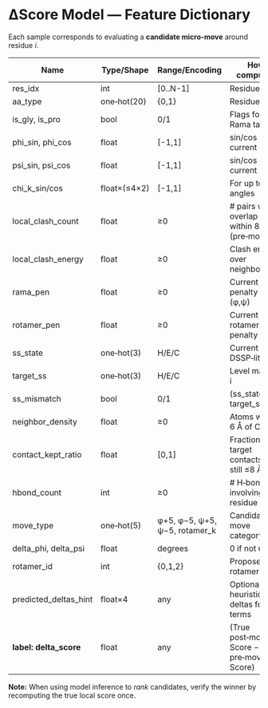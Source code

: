 # ΔScore Model — Feature Dictionary

Each sample corresponds to evaluating a **candidate micro‑move** around residue *i*.

| Name | Type/Shape | Range/Encoding | How computed |
|---|---|---|---|
| res_idx | int | [0..N-1] | Residue index |
| aa_type | one‑hot(20) | {0,1} | Residue type |
| is_gly, is_pro | bool | 0/1 | Flags for Rama table |
| phi_sin, phi_cos | float | [-1,1] | sin/cos of current φ |
| psi_sin, psi_cos | float | [-1,1] | sin/cos of current ψ |
| chi_k_sin/cos | float×(≤4×2) | [-1,1] | For up to 4 χ angles |
| local_clash_count | float | ≥0 | # pairs with overlap >0 within 8 Å (pre‑move) |
| local_clash_energy | float | ≥0 | Clash energy over neighborhood |
| rama_pen | float | ≥0 | Current Rama penalty at (φ,ψ) |
| rotamer_pen | float | ≥0 | Current rotamer penalty |
| ss_state | one‑hot(3) | H/E/C | Current DSSP‑lite |
| target_ss | one‑hot(3) | H/E/C | Level mask at i |
| ss_mismatch | bool | 0/1 | (ss_state != target_ss) |
| neighbor_density | float | ≥0 | Atoms within 6 Å of CA_i |
| contact_kept_ratio | float | [0,1] | Fraction of target contacts for i still ≤8 Å |
| hbond_count | int | ≥0 | # H‑bonds involving residue i |
| move_type | one‑hot(5) | φ+5, φ−5, ψ+5, ψ−5, rotamer_k | Candidate move category |
| delta_phi, delta_psi | float | degrees | 0 if not used |
| rotamer_id | int | {0,1,2} | Proposed rotamer index |
| predicted_deltas_hint | float×4 | any | Optional heuristic deltas for terms |
| **label: delta_score** | float | any | (True post‑move Score − pre‑move Score) |

**Note:** When using model inference to *rank* candidates, verify the winner by recomputing the true local score once.
